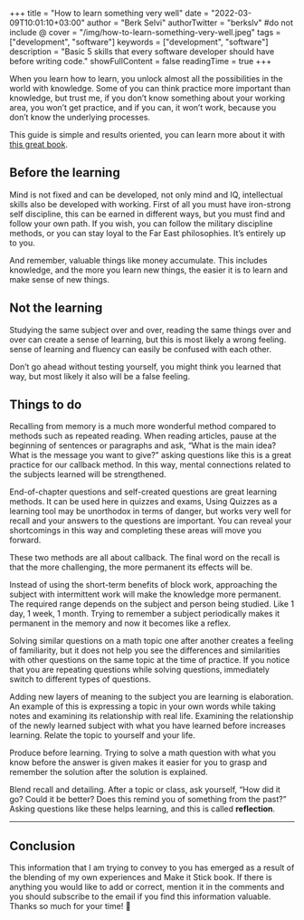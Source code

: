+++
title = "How to learn something very well"
date = "2022-03-09T10:01:10+03:00"
author = "Berk Selvi"
authorTwitter = "berkslv" #do not include @
cover = "/img/how-to-learn-something-very-well.jpeg"
tags = ["development", "software"]
keywords = ["development", "software"]
description = "Basic 5 skills that every software developer should have before writing code."
showFullContent = false
readingTime = true
+++

When you learn how to learn, you unlock almost all the possibilities in the world with knowledge. Some of you can think practice more important than knowledge, but trust me, if you don’t know something about your working area, you won’t get practice, and if you can, it won’t work, because you don’t know the underlying processes.

This guide is simple and results oriented, you can learn more about it with [this great book](https://www.goodreads.com/book/show/18770267-make-it-stick).

## Before the learning

Mind is not fixed and can be developed, not only mind and IQ, intellectual skills also be developed with working. First of all you must have iron-strong self discipline, this can be earned in different ways, but you must find and follow your own path. If you wish, you can follow the military discipline methods, or you can stay loyal to the Far East philosophies. It’s entirely up to you.

And remember, valuable things like money accumulate. This includes knowledge, and the more you learn new things, the easier it is to learn and make sense of new things.

## Not the learning

Studying the same subject over and over, reading the same things over and over can create a sense of learning, but this is most likely a wrong feeling. sense of learning and fluency can easily be confused with each other.

Don’t go ahead without testing yourself, you might think you learned that way, but most likely it also will be a false feeling.


## Things to do
Recalling from memory is a much more wonderful method compared to methods such as repeated reading. When reading articles, pause at the beginning of sentences or paragraphs and ask, “What is the main idea? What is the message you want to give?” asking questions like this is a great practice for our callback method. In this way, mental connections related to the subjects learned will be strengthened.

End-of-chapter questions and self-created questions are great learning methods. It can be used here in quizzes and exams, Using Quizzes as a learning tool may be unorthodox in terms of danger, but works very well for recall and your answers to the questions are important. You can reveal your shortcomings in this way and completing these areas will move you forward.

These two methods are all about callback. The final word on the recall is that the more challenging, the more permanent its effects will be.

Instead of using the short-term benefits of block work, approaching the subject with intermittent work will make the knowledge more permanent. The required range depends on the subject and person being studied. Like 1 day, 1 week, 1 month. Trying to remember a subject periodically makes it permanent in the memory and now it becomes like a reflex.

Solving similar questions on a math topic one after another creates a feeling of familiarity, but it does not help you see the differences and similarities with other questions on the same topic at the time of practice. If you notice that you are repeating questions while solving questions, immediately switch to different types of questions.

Adding new layers of meaning to the subject you are learning is elaboration. An example of this is expressing a topic in your own words while taking notes and examining its relationship with real life. Examining the relationship of the newly learned subject with what you have learned before increases learning. Relate the topic to yourself and your life.

Produce before learning. Trying to solve a math question with what you know before the answer is given makes it easier for you to grasp and remember the solution after the solution is explained.

Blend recall and detailing. After a topic or class, ask yourself, “How did it go? Could it be better? Does this remind you of something from the past?” Asking questions like these helps learning, and this is called **reflection**.

---

## Conclusion

This information that I am trying to convey to you has emerged as a result of the blending of my own experiences and Make it Stick book. If there is anything you would like to add or correct, mention it in the comments and you should subscribe to the email if you find this information valuable. Thanks so much for your time! 🥳